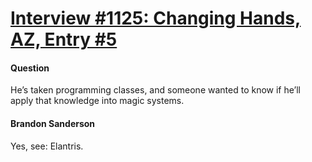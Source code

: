 # [Interview #1125: Changing Hands, AZ, Entry #5](https://www.theoryland.com/intvmain.php?i=1125#5)

#### Question

He’s taken programming classes, and someone wanted to know if he’ll apply that knowledge into magic systems.

#### Brandon Sanderson

Yes, see: Elantris.

